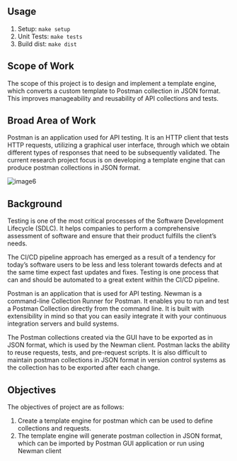 ## Usage
1. Setup: `make setup`
2. Unit Tests: `make tests`
3. Build dist: `make dist`

## Scope of Work

The scope of this project is to design and implement a template engine, which converts a custom template to Postman collection in JSON format. This improves manageability and reusability of API collections and tests.

## Broad Area of Work
Postman is an application used for API testing. It is an HTTP client that tests HTTP requests, utilizing a graphical user interface, through which we obtain different types of responses that need to be subsequently validated. The current research project focus is on developing a template engine that can produce postman collections in JSON format.

![image6](https://user-images.githubusercontent.com/26188281/149787703-7d3b0b03-971b-4706-b386-641ba94c5f90.png)

## Background

Testing is one of the most critical processes of the Software Development Lifecycle (SDLC). It helps companies to perform a comprehensive assessment of software and ensure that their product fulfills the client’s needs.

The CI/CD pipeline approach has emerged as a result of a tendency for today’s software users to be less and less tolerant towards defects and at the same time expect fast updates and fixes. Testing is one process that can and should be automated to a great extent within the CI/CD pipeline.

Postman is an application that is used for API testing. Newman is a command-line Collection Runner for Postman. It enables you to run and test a Postman Collection directly from the command line. It is built with extensibility in mind so that you can easily integrate it with your continuous integration servers and build systems.

The Postman collections created via the GUI have to be exported as in JSON format, which is used by the Newman client. Postman lacks the ability to reuse requests, tests, and pre-request scripts. It is also difficult to maintain postman collections in JSON format in version control systems as the collection has to be exported after each change.


## Objectives
The objectives of project are as follows:

1. Create a template engine for postman which can be used to define collections and requests.
2. The template engine will generate postman collection in JSON format, which can be imported by Postman GUI application or run using Newman client


